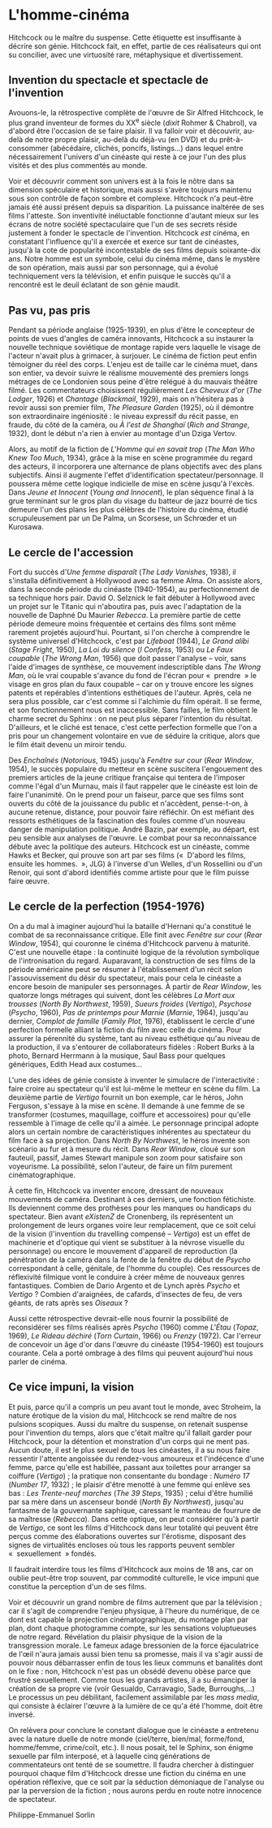 # L'homme-cinéma

Hitchcock ou le maître du suspense. Cette étiquette est insuffisante à décrire son génie. Hitchcock fait, en effet, partie de ces réalisateurs qui ont su concilier, avec une virtuosité rare, métaphysique et divertissement.

## Invention du spectacle et spectacle de l'invention

Avouons-le, la rétrospective complète de l'œuvre de Sir Alfred Hitchcock, le plus grand inventeur de formes du XX<sup>e</sup> siècle (*dixit* Rohmer &amp; Chabrol), va d'abord être l'occasion de se faire plaisir. Il va falloir voir et découvrir, au-delà de notre propre plaisir, au-delà du déjà-vu (en DVD) et du prêt-à-consommer (abécédaire, clichés, poncifs, listings...) dans lequel entre nécessairement l'univers d'un cinéaste qui reste à ce jour l'un des plus visités et des plus commentés au monde.

Voir et découvrir comment son univers est à la fois le nôtre dans sa dimension spéculaire et historique, mais aussi s'avère toujours maintenu sous son contrôle de façon sombre et complexe. Hitchcock n'a peut-être jamais été aussi présent depuis sa disparition. La puissance inaltérée de ses films l'atteste. Son inventivité inéluctable fonctionne d'autant mieux sur les écrans de notre société spectaculaire que l'un de ses secrets réside justement à fonder le spectacle de l'invention. Hitchcock *est* cinéma, en constatant l'influence qu'il a exercée et exerce sur tant de cinéastes, jusqu'à la cote de popularité incontestable de ses films depuis soixante-dix ans. Notre homme est un symbole, celui du cinéma même, dans le mystère de son opération, mais aussi par son personnage, qui a évolué techniquement vers la télévision, et enfin puisque le succès qu'il a rencontré est le deuil éclatant de son génie maudit.

## Pas vu, pas pris

Pendant sa période anglaise (1925-1939), en plus d'être le concepteur de points de vues d'angles de caméra innovants, Hitchcock a su instaurer la nouvelle technique soviétique de montage rapide vers laquelle le visage de l'acteur n'avait plus à grimacer, à surjouer. Le cinéma de fiction peut enfin témoigner du réel des corps. L'enjeu est de taille car le cinéma muet, dans son entier, va devoir suivre le réalisme mouvementé des premiers longs métrages de ce Londonien sous peine d'être relégué à du mauvais théâtre filmé. Les commentateurs choisissent régulièrement *Les Cheveux d'or* (*The Lodger*, 1926) et *Chantage* (*Blackmail*, 1929), mais on n'hésitera pas à revoir aussi son premier film, *The Pleasure Garden* (1925), où il démontre son extraordinaire ingéniosité&nbsp;: le niveau expressif du récit passe, en fraude, du côté de la caméra, ou *À l'est de Shanghaï* (*Rich and Strange*, 1932), dont le début n'a rien à envier au montage d'un Dziga Vertov.

Alors, au motif de la fiction de *L'Homme qui en savait trop* (*The Man Who Knew Too Much*, 1934), grâce à la mise en scène programmée du regard des acteurs, il incorporera une alternance de plans objectifs avec des plans subjectifs. Ainsi il augmente l'effet d'identification spectateur/personnage. Il poussera même cette logique indicielle de mise en scène jusqu'à l'excès. Dans *Jeune et Innocent* (*Young and Innocent*), le plan séquence final à la grue terminant sur le gros plan du visage du batteur de jazz bourré de tics demeure l'un des plans les plus célèbres de l'histoire du cinéma, étudié scrupuleusement par un De Palma, un Scorsese, un Schrœder et un Kurosawa.

## Le cercle de l'accession

Fort du succès d'*Une femme disparaît* (*The Lady Vanishes*, 1938), il s'installa définitivement à Hollywood avec sa femme Alma. On assiste alors, dans la seconde période du cinéaste (1940-1954), au perfectionnement de sa technique hors pair. David O.&nbsp;Selznick le fait débuter à Hollywood avec un projet sur le Titanic qui n'aboutira pas, puis avec l'adaptation de la nouvelle de Daphné Du Maurier *Rebecca*. La première partie de cette période demeure moins fréquentée et certains des films sont même rarement projetés aujourd'hui. Pourtant, si l'on cherche à comprendre le système universel d'Hitchcock, c'est par *Lifeboat* (1944), *Le Grand alibi* (*Stage Fright*, 1950), *La Loi du silence* (*I Confess*, 1953) ou *Le Faux coupable* (*The Wrong Man*, 1956) que doit passer l'analyse&nbsp;–&nbsp;voir, sans l'aide d'images de synthèse, ce mouvement indescriptible dans *The Wrong Man*, où le vrai coupable s'avance du fond de l'écran pour «&nbsp;&nbsp;prendre&nbsp;&nbsp;» le visage en gros plan du faux coupable&nbsp;–&nbsp;car on y trouve encore les signes patents et repérables d'intentions esthétiques de l'auteur. Après, cela ne sera plus possible, car c'est comme si l'alchimie du film opérait. Il se ferme, et son fonctionnement nous est inaccessible. Sans failles, le film obtient le charme secret du Sphinx&nbsp;: on ne peut plus séparer l'intention du résultat. D'ailleurs, et le cliché est tenace, c'est cette perfection formelle que l'on a pris pour un changement volontaire en vue de séduire la critique, alors que le film était devenu un miroir tendu.

Des *Enchaînés* (*Notorious*, 1945) jusqu'à *Fenêtre sur cour* (*Rear Window*, 1954), le succès populaire du metteur en scène suscitera l'engouement des premiers articles de la jeune critique française qui tentera de l'imposer comme l'égal d'un Murnau, mais il faut rappeler que le cinéaste est loin de faire l'unanimité. On le prend pour un faiseur, parce que ses films sont ouverts du côté de la jouissance du public et n'accèdent, pense-t-on, à aucune retenue, distance, pour pouvoir faire réfléchir. On est méfiant des ressorts esthétiques de la fascination des foules comme d'un nouveau danger de manipulation politique. André Bazin, par exemple, au départ, est peu sensible aux analyses de l'œuvre. Le combat pour sa reconnaissance débute avec la politique des auteurs. Hitchcock est un cinéaste, comme Hawks et Becker, qui prouve son art par ses films («&nbsp;&nbsp;D'abord les films, ensuite les hommes.&nbsp;&nbsp;», JLG) à l'inverse d'un Welles, d'un Rossellini ou d'un Renoir, qui sont d'abord identifiés comme artiste pour que le film puisse faire œuvre.

## Le cercle de la perfection (1954-1976)

On a du mal à imaginer aujourd'hui la bataille d'Hernani qu'a constitué le combat de sa reconnaissance critique. Elle finit avec *Fenêtre sur cour* (*Rear Window*, 1954), qui couronne le cinéma d'Hitchcock parvenu à maturité. C'est une nouvelle étape&nbsp;: la continuité logique de la révolution symbolique de l'intronisation du regard. Auparavant, la construction de ses films de la période américaine peut se résumer à l'établissement d'un récit selon l'assouvissement du désir du spectateur, mais pour cela le cinéaste a encore besoin de manipuler ses personnages. À partir de *Rear Window*, les quatorze longs métrages qui suivent, dont les célèbres *La Mort aux trousses* (*North By Northwest*, 1959), *Sueurs froides* (*Vertigo*), *Psychose* (*Psycho*, 1960), *Pas de printemps pour Marnie* (*Marnie*, 1964), jusqu'au dernier, *Complot de famille* (*Family Plot*, 1976), établissent le cercle d'une perfection formelle alliant la fiction du film avec celle du cinéma. Pour assurer la pérennité du système, tant au niveau esthétique qu'au niveau de la production, il va s'entourer de collaborateurs fidèles&nbsp;: Robert Burks à la photo, Bernard Herrmann à la musique, Saul Bass pour quelques génériques, Edith Head aux costumes...

L'une des idées de génie consiste à inventer le simulacre de l'interactivité&nbsp;: faire croire au spectateur qu'il est lui-même le metteur en scène du film. La deuxième partie de *Vertigo* fournit un bon exemple, car le héros, John Ferguson, s'essaye à la mise en scène. Il demande à une femme de se transformer (costumes, maquillage, coiffure et accessoires) pour qu'elle ressemble à l'image de celle qu'il a aimée. Le personnage principal adopte alors un certain nombre de caractéristiques inhérentes au spectateur du film face à sa projection. Dans *North By Northwest*, le héros invente son scénario au fur et à mesure du récit. Dans *Rear Window*, cloué sur son fauteuil, passif, James Stewart manipule son zoom pour satisfaire son voyeurisme. La possibilité, selon l'auteur, de faire un film purement cinématographique.

À cette fin, Hitchcock va inventer encore, dressant de nouveaux mouvements de caméra. Destinant à ces derniers, une fonction fétichiste. Ils deviennent comme des prothèses pour les manques ou handicaps du spectateur. Bien avant *eXistenZ* de Cronenberg, ils représentent un prolongement de leurs organes voire leur remplacement, que ce soit celui de la vision (l'invention du travelling compensé&nbsp;–&nbsp;*Vertigo*) est un effet de machinerie et d'optique qui vient se substituer à la névrose visuelle du personnage) ou encore le mouvement d'appareil de reproduction (la pénétration de la caméra dans la fente de la fenêtre du début de *Psycho* correspondant à celle, génitale, de l'homme du couple). Ces ressources de réflexivité filmique vont le conduire à créer même de nouveaux genres fantastiques. Combien de Dario Argento et de Lynch après *Psycho* et *Vertigo*&nbsp;? Combien d'araignées, de cafards, d'insectes de feu, de vers géants, de rats après ses *Oiseaux*&nbsp;?

Aussi cette rétrospective devrait-elle nous fournir la possibilité de reconsidérer ses films réalisés après *Psycho* (1960) comme *L'Étau* (*Topaz*, 1969), *Le Rideau déchiré* (*Torn Curtain*, 1966) ou *Frenzy* (1972). Car l'erreur de concevoir un âge d'or dans l'œuvre du cinéaste (1954-1960) est toujours courante. Cela a porté ombrage à des films qui peuvent aujourd'hui nous parler de cinéma.

## Ce vice impuni, la vision

Et puis, parce qu'il a compris un peu avant tout le monde, avec Stroheim, la nature érotique de la vision du mal, Hitchcock se rend maître de nos pulsions scopiques. Aussi du maître du suspense, on retenait suspense pour l'invention du temps, alors que c'était maître qu'il fallait garder pour Hitchcock, pour la détention et monstration d'un corps qui ne ment pas. Aucun doute, il est le plus sexuel de tous les cinéastes, il a su nous faire ressentir l'attente angoissée du rendez-vous amoureux et l'indécence d'une femme, parce qu'elle est habillée, passant aux toilettes pour arranger sa coiffure (*Vertigo*)&nbsp;; la pratique non consentante du bondage&nbsp;: *Numéro 17* (*Number 17*, 1932)&nbsp;; le plaisir d'être menotté à une femme qui enlève ses bas&nbsp;: *Les Trente-neuf marches* (*The 39 Steps*, 1935)&nbsp;; celui d'être humilié par sa mère dans un ascenseur bondé (*North By Northwest*), jusqu'au fantasme de la gouvernante saphique, caressant le manteau de fourrure de sa maîtresse (*Rebecca*). Dans cette optique, on peut considérer qu'à partir de *Vertigo*, ce sont les films d'Hitchcock dans leur totalité qui peuvent être perçus comme des élaborations ouvertes sur l'érotisme, disposant des signes de virtualités encloses où tous les rapports peuvent sembler «&nbsp;&nbsp;sexuellement&nbsp;&nbsp;» fondés.

Il faudrait interdire tous les films d'Hitchcock aux moins de 18 ans, car on oublie peut-être trop souvent, par commodité culturelle, le vice impuni que constitue la perception d'un de ses films.

Voir et découvrir un grand nombre de films autrement que par la télévision&nbsp;; car il s'agit de comprendre l'enjeu physique, à l'heure du numérique, de ce dont est capable la projection cinématographique, du montage plan par plan, dont chaque photogramme compte, sur les sensations voluptueuses de notre regard. Révélation du plaisir physique de la vision de la transgression morale. Le fameux adage bressonien de la force éjaculatrice de l'œil n'aura jamais aussi bien tenu sa promesse, mais il va s'agir aussi de pouvoir nous débarrasser enfin de tous les lieux communs et banalités dont on le fixe&nbsp;: non, Hitchcock n'est pas un obsédé devenu obèse parce que frustré sexuellement. Comme tous les grands artistes, il a su émanciper la création de sa propre vie (voir Gesualdo, Carravagio, Sade, Burroughs,...) Le processus un peu débilitant, facilement assimilable par les *mass media*, qui consiste à éclairer l'œuvre à la lumière de ce qu'a été l'homme, doit être inversé.

On relèvera pour conclure le constant dialogue que le cinéaste a entretenu avec la nature duelle de notre monde (ciel/terre, bien/mal, forme/fond, homme/femme, crime/coït, etc.). Il nous posait, tel le Sphinx, son énigme sexuelle par film interposé, et à laquelle cinq générations de commentateurs ont tenté de se soumettre. Il faudra chercher à distinguer pourquoi chaque film d'Hitchcock dresse une fiction du cinéma en une opération réflexive, que ce soit par la séduction démoniaque de l'analyse ou par la perversion de la fiction&nbsp;; nous aurons perdu en route notre innocence de spectateur.

Philippe-Emmanuel Sorlin